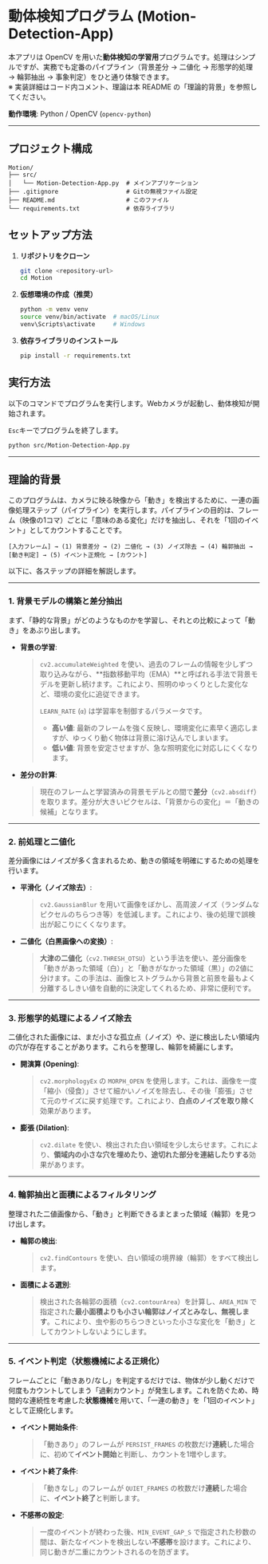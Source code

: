 # 動体検知プログラム (Motion-Detection-App)

本アプリは OpenCV を用いた**動体検知の学習用**プログラムです。処理はシンプルですが、実務でも定番のパイプライン（背景差分 → 二値化 → 形態学的処理 → 輪郭抽出 → 事象判定）をひと通り体験できます。<br>
※ 実装詳細はコード内コメント、理論は本 README の「理論的背景」を参照してください。

**動作環境**: Python / OpenCV (`opencv-python`)

---

## プロジェクト構成

```
Motion/
├── src/
│   └── Motion-Detection-App.py  # メインアプリケーション
├── .gitignore                   # Gitの無視ファイル設定
├── README.md                    # このファイル
└── requirements.txt             # 依存ライブラリ
```

## セットアップ方法

1.  **リポジトリをクローン**
    ```bash
    git clone <repository-url>
    cd Motion
    ```

2.  **仮想環境の作成（推奨）**
    ```bash
    python -m venv venv
    source venv/bin/activate  # macOS/Linux
    venv\Scripts\activate     # Windows
    ```

3.  **依存ライブラリのインストール**
    ```bash
    pip install -r requirements.txt
    ```

## 実行方法

以下のコマンドでプログラムを実行します。Webカメラが起動し、動体検知が開始されます。

`Esc`キーでプログラムを終了します。

```bash
python src/Motion-Detection-App.py
```

---

## 理論的背景

このプログラムは、カメラに映る映像から「動き」を検出するために、一連の画像処理ステップ（パイプライン）を実行します。パイプラインの目的は、フレーム（映像の1コマ）ごとに「意味のある変化」だけを抽出し、それを「1回のイベント」としてカウントすることです。

```
[入力フレーム] → (1) 背景差分 → (2) 二値化 → (3) ノイズ除去 → (4) 輪郭抽出 → [動き判定] → (5) イベント正規化 → [カウント]
```

以下に、各ステップの詳細を解説します。

---

### 1. 背景モデルの構築と差分抽出

まず、「静的な背景」がどのようなものかを学習し、それとの比較によって「動き」をあぶり出します。

-   **背景の学習**:
    > `cv2.accumulateWeighted` を使い、過去のフレームの情報を少しずつ取り込みながら、**指数移動平均（EMA）**と呼ばれる手法で背景モデルを更新し続けます。これにより、照明のゆっくりとした変化など、環境の変化に追従できます。
    >
    > `LEARN_RATE` (`α`) は学習率を制御するパラメータです。
    > - **高い値**: 最新のフレームを強く反映し、環境変化に素早く適応しますが、ゆっくり動く物体は背景に溶け込んでしまいます。
    > - **低い値**: 背景を安定させますが、急な照明変化に対応しにくくなります。

-   **差分の計算**:
    > 現在のフレームと学習済みの背景モデルとの間で**差分**（`cv2.absdiff`）を取ります。差分が大きいピクセルは、「背景からの変化」＝「動きの候補」となります。

---

### 2. 前処理と二値化

差分画像にはノイズが多く含まれるため、動きの領域を明確にするための処理を行います。

-   **平滑化（ノイズ除去）**:
    > `cv2.GaussianBlur` を用いて画像をぼかし、高周波ノイズ（ランダムなピクセルのちらつき等）を低減します。これにより、後の処理で誤検出が起こりにくくなります。

-   **二値化（白黒画像への変換）**:
    > **大津の二値化**（`cv2.THRESH_OTSU`）という手法を使い、差分画像を「動きがあった領域（白）」と「動きがなかった領域（黒）」の2値に分けます。この手法は、画像ヒストグラムから背景と前景を最もよく分離するしきい値を自動的に決定してくれるため、非常に便利です。

---

### 3. 形態学的処理によるノイズ除去

二値化された画像には、まだ小さな孤立点（ノイズ）や、逆に検出したい領域内の穴が存在することがあります。これらを整理し、輪郭を綺麗にします。

-   **開演算 (Opening)**:
    > `cv2.morphologyEx` の `MORPH_OPEN` を使用します。これは、画像を一度「縮小（侵食）」させて細かいノイズを除去し、その後「膨張」させて元のサイズに戻す処理です。これにより、**白点のノイズを取り除く**効果があります。

-   **膨張 (Dilation)**:
    > `cv2.dilate` を使い、検出された白い領域を少し太らせます。これにより、**領域内の小さな穴を埋めたり、途切れた部分を連結したりする**効果があります。

---

### 4. 輪郭抽出と面積によるフィルタリング

整理された二値画像から、「動き」と判断できるまとまった領域（輪郭）を見つけ出します。

-   **輪郭の検出**:
    > `cv2.findContours` を使い、白い領域の境界線（輪郭）をすべて検出します。

-   **面積による選別**:
    > 検出された各輪郭の面積（`cv2.contourArea`）を計算し、`AREA_MIN` で指定された**最小面積よりも小さい輪郭はノイズとみなし、無視します**。これにより、虫や影のちらつきといった小さな変化を「動き」としてカウントしないようにします。

---

### 5. イベント判定（状態機械による正規化）

フレームごとに「動きあり/なし」を判定するだけでは、物体が少し動くだけで何度もカウントしてしまう「過剰カウント」が発生します。これを防ぐため、時間的な連続性を考慮した**状態機械**を用いて、「一連の動き」を「1回のイベント」として正規化します。

-   **イベント開始条件**:
    > 「動きあり」のフレームが `PERSIST_FRAMES` の枚数だけ**連続**した場合に、初めて**イベント開始**と判断し、カウントを1増やします。

-   **イベント終了条件**:
    > 「動きなし」のフレームが `QUIET_FRAMES` の枚数だけ**連続**した場合に、**イベント終了**と判断します。

-   **不感帯の設定**:
    > 一度のイベントが終わった後、`MIN_EVENT_GAP_S` で指定された秒数の間は、新たなイベントを検出しない**不感帯**を設けます。これにより、同じ動きが二重にカウントされるのを防ぎます。